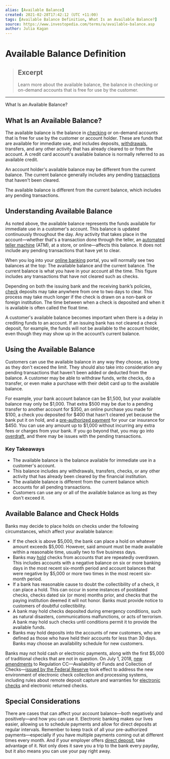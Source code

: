 ```yaml
---
alias: [Available Balance]
created: 2021-02-28T17:42:12 (UTC +11:00)
tags: [Available Balance Definition, What Is an Available Balance?]
source: https://www.investopedia.com/terms/a/available-balance.asp
author: Julia Kagan
---
```


# Available Balance Definition

> ## Excerpt
> Learn more about the available balance, the balance in checking or on-demand accounts that is free for use by the customer.

---

What Is an Available Balance?
## What Is an Available Balance?

The available balance is the balance in [checking](https://www.investopedia.com/terms/c/checkingaccount.asp) or on-demand accounts that is free for use by the customer or account holder. These are funds that are available for immediate use, and includes deposits, [withdrawals](https://www.investopedia.com/terms/w/withdrawal.asp), transfers, and any other activity that has already cleared to or from the account. A credit card account's available balance is normally referred to as available credit.

An account holder's available balance may be different from the current balance. The current balance generally includes any pending [transactions](https://www.investopedia.com/terms/t/transaction.asp) that haven't been cleared.

The available balance is different from the current balance, which includes any pending transactions.

## Understanding Available Balance

As noted above, the available balance represents the funds available for immediate use in a customer's account. This balance is updated continuously throughout the day. Any activity that takes place in the account—whether that's a transaction done through the teller, an [automated teller machine](https://www.investopedia.com/terms/a/atm.asp) (ATM), at a store, or online—affects this balance. It does not include any pending transactions that have yet to clear.

When you log into your [online banking](https://www.investopedia.com/terms/o/onlinebanking.asp) portal, you will normally see two balances at the top: The available balance and the current balance. The current balance is what you have in your account all the time. This figure includes any transactions that have not cleared such as checks.

Depending on both the issuing bank and the receiving bank’s policies, [check](https://www.investopedia.com/terms/c/check.asp) deposits may take anywhere from one to two days to clear. This process may take much longer if the check is drawn on a non-bank or foreign institution. The time between when a check is deposited and when it is available is often called the float time.

A customer's available balance becomes important when there is a delay in crediting funds to an account. If an issuing bank has not cleared a check deposit, for example, the funds will not be available to the account holder, even though they may show up in the account’s current balance.

## Using the Available Balance

Customers can use the available balance in any way they choose, as long as they don't exceed the limit. They should also take into consideration any pending transactions that haven't been added or deducted from the balance. A customer may be able to withdraw funds, write checks, do a transfer, or even make a purchase with their debit card up to the available balance.

For example, your bank account balance can be $1,500, but your available balance may only be $1,000. That extra $500 may be due to a pending transfer to another account for $350, an online purchase you made for $100, a check you deposited for $400 that hasn't cleared yet because the bank put it on hold, and a [pre-authorized payment](https://www.investopedia.com/terms/a/automatic-bill-payment.asp) for your car insurance for $450. You can use any amount up to $1,000 without incurring any extra fees or charges from your bank. If you go beyond that, you may go into [overdraft](https://www.investopedia.com/terms/o/overdraft.asp), and there may be issues with the pending transactions.

### Key Takeaways

-   The available balance is the balance available for immediate use in a customer's account.
-   This balance includes any withdrawals, transfers, checks, or any other activity that has already been cleared by the financial institution.
-   The available balance is different from the current balance which accounts for all pending transactions.
-   Customers can use any or all of the available balance as long as they don't exceed it.

## Available Balance and Check Holds

Banks may decide to place holds on checks under the following circumstances, which affect your available balance:

-   If the check is above $5,000, the bank can place a hold on whatever amount exceeds $5,000. However, said amount must be made available within a reasonable time, usually two to five business days.
-   Banks may [hold](https://www.investopedia.com/terms/c/check-hold.asp) checks from accounts that are repeatedly overdrawn. This includes accounts with a negative balance on six or more banking days in the most recent six-month period and account balances that were negative by $5,000 or more two times in the most recent six-month period.
-   If a bank has reasonable cause to doubt the collectibility of a check, it can place a hold. This can occur in some instances of postdated checks, checks dated six (or more) months prior, and checks that the paying institution deemed it will not honor. Banks must provide notice to customers of doubtful collectibility.
-   A bank may hold checks deposited during emergency conditions, such as natural disasters, communications malfunctions, or acts of terrorism. A bank may hold such checks until conditions permit it to provide the available funds.
-   Banks may hold deposits into the accounts of new customers, who are defined as those who have held their accounts for less than 30 days. Banks may choose an availability schedule for new customers.

Banks may not hold cash or electronic payments, along with the first $5,000 of traditional checks that are not in question. On July 1, 2018, [new amendments](https://www.banklawmonitor.com/2017/11/effective-2018-new-amendments-address-electronic-checks-remote-deposit-capture-and-other-modern-banking-trends/) to Regulation CC—Availability of Funds and Collection of Checks—[issued by the Federal Reserve](https://www.federalreserve.gov/newsevents/pressreleases/bcreg20170531a.htm) took effect to address the new environment of electronic check collection and processing systems, including rules about remote deposit capture and warranties for [electronic checks](https://www.investopedia.com/terms/e/electroniccheck.asp) and electronic returned checks.

## Special Considerations

There are cases that can affect your account balance—both negatively and positively—and how you can use it. Electronic banking makes our lives easier, allowing us to schedule payments and allow for direct deposits at regular intervals. Remember to keep track of all your pre-authorized payments—especially if you have multiple payments coming out at different times every month. And if your employer offers [direct deposit](https://www.investopedia.com/terms/d/directdeposit.asp), take advantage of it. Not only does it save you a trip to the bank every payday, but it also means you can use your pay right away.
